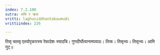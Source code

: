 ```yaml
---
index: 7.2.100
sutra: अचि र ऋतः
vritti: laghusiddhantakaumudi
vrittiindex: 226

---
```

तिसृ चतसृ एतयोरृकारस्य रेफादेशः स्यादचि। गुणदीर्घोत्वानामपवादः। तिस्रः। तिसृभ्यः। तिसृभ्यः। आमि नुट्॥